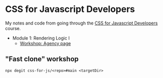 # CSS for Javascript Developers

My notes and code from going through the [CSS for Javascript Developers](https://css-for-js.dev/) course.

- Module 1: Rendering Logic I
  - [Workshop: Agency page](module-1/workshop-agency-page)

## "Fast clone" workshop

```
npx degit css-for-js/<repo>#main <targetDir>
```
